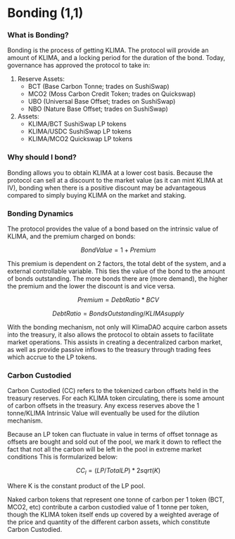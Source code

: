 # Bonding (1,1)

### **What is Bonding?**

Bonding is the process of getting KLIMA. The protocol will provide an amount of KLIMA, and a locking period for the duration of the bond. Today, governance has approved the protocol to take in:&#x20;

1. Reserve Assets:&#x20;
   * BCT (Base Carbon Tonne; trades on SushiSwap)
   * MCO2 (Moss Carbon Credit Token; trades on Quickswap)
   * UBO (Universal Base Offset; trades on SushiSwap)
   * NBO (Nature Base Offset; trades on SushiSwap)
2. Assets:&#x20;
   * KLIMA/BCT SushiSwap LP tokens
   * KLIMA/USDC SushiSwap LP tokens
   * KLIMA/MCO2 Quickswap LP tokens

### **Why should I bond?**

Bonding allows you to obtain KLIMA at a lower cost basis. Because the protocol can sell at a discount to the market value (as it can mint KLIMA at IV), bonding when there is a positive discount may be advantageous compared to simply buying KLIMA on the market and staking.

### Bonding Dynamics

The protocol provides the value of a bond based on the intrinsic value of KLIMA, and the premium charged on bonds:&#x20;

$$
Bond Value=1 + Premium
$$

This premium is dependent on 2 factors, the total debt of the system, and a external controllable variable. This ties the value of the bond to the amount of bonds outstanding. The more bonds there are (more demand), the higher the premium and the lower the discount is and vice versa.

$$
Premium = Debt Ratio  * BCV
$$

$$
Debt Ratio = Bonds Outstanding/ KLIMA supply
$$

With the bonding mechanism, not only will KlimaDAO acquire carbon assets into the treasury, it also allows the protocol to obtain assets to facilitate market operations. This assists in creating a decentralized carbon market, as well as provide passive inflows to the treasury through trading fees which accrue to the LP tokens.

### Carbon Custodied

Carbon Custodied (CC) refers to the tokenized carbon offsets held in the treasury reserves. For each KLIMA token circulating, there is some amount of carbon offsets in the treasury. Any excess reserves above the 1 tonne/KLIMA Intrinsic Value will eventually be used for the dilution mechanism.&#x20;

Because an LP token can fluctuate in value in terms of offset tonnage as offsets are bought and sold out of the pool, we mark it down to reflect the fact that not all the carbon will be left in the pool in extreme market conditions This is formularized below:&#x20;

$$
CC_l= (LP/Total LP)*2sqrt(K)
$$

Where K is the constant product of the LP pool.&#x20;

Naked carbon tokens that represent one tonne of carbon per 1 token (BCT, MCO2, etc) contribute a carbon custodied value of 1 tonne per token, though the KLIMA token itself ends up covered by a weighted average of the price and quantity of the different carbon assets, which constitute Carbon Custodied.
